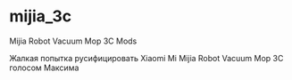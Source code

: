 # mijia_3c
Mijia Robot Vacuum Mop 3C Mods

Жалкая попытка русифицировать Xiaomi Mi Mijia Robot Vacuum Mop 3C голосом Максима
